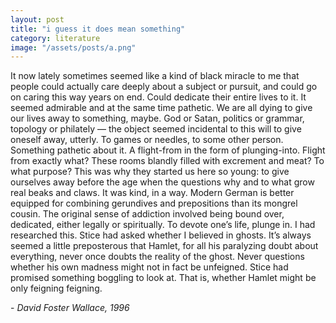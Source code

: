 ```yaml
---
layout: post
title: "i guess it does mean something"
category: literature
image: "/assets/posts/a.png"
---
```


It now lately sometimes seemed like a kind of black miracle to me that people could actually care deeply about a subject or pursuit, and could go on caring this way years on end. Could dedicate their entire lives to it. It seemed admirable and at the same time pathetic. We are all dying to give our lives away to something, maybe. God or Satan, politics or grammar, topology or philately — the object seemed incidental to this will to give oneself away, utterly. To games or needles, to some other person. Something pathetic about it. A flight-from in the form of plunging-into. Flight from exactly what? These rooms blandly filled with excrement and meat? To what purpose? This was why they started us here so young: to give ourselves away before the age when the questions why and to what grow real beaks and claws. It was kind, in a way. Modern German is better equipped for combining gerundives and prepositions than its mongrel cousin. The original sense of addiction involved being bound over, dedicated, either legally or spiritually. To devote one’s life, plunge in. I had researched this. Stice had asked whether I believed in ghosts. It’s always seemed a little preposterous that Hamlet, for all his paralyzing doubt about everything, never once doubts the reality of the ghost. Never questions whether his own madness might not in fact be unfeigned. Stice had promised something boggling to look at. That is, whether Hamlet might be only feigning feigning.

\- _David Foster Wallace, 1996_